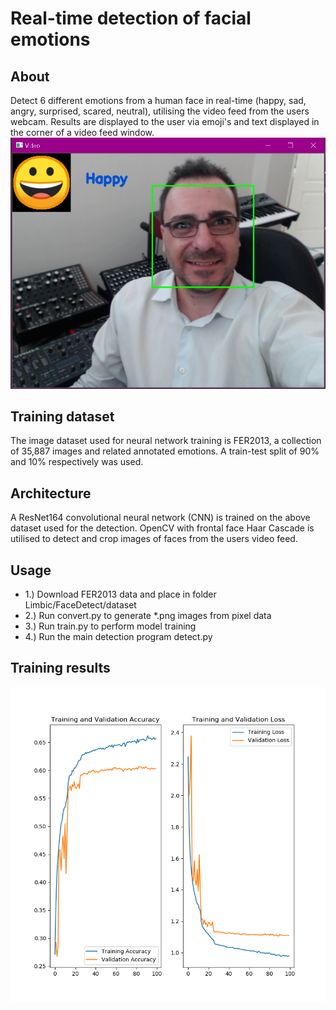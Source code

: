 # Real-time detection of facial emotions

## About
Detect 6 different emotions from a human face in real-time (happy, sad, angry, surprised, scared, neutral), utilising the video feed from the users webcam. Results are displayed to the user via emoji's and text displayed in the corner of a video feed window.
![alt text](https://github.com/systemvaz/Limbic/blob/master/FaceDetect/img/Demo.PNG)
## Training dataset
The image dataset used for neural network training is FER2013, a collection of 35,887 images and related annotated emotions.
A train-test split of 90% and 10% respectively was used.
## Architecture
A ResNet164 convolutional neural network (CNN) is trained on the above dataset used for the detection.
OpenCV with frontal face Haar Cascade is utilised to detect and crop images of faces from the users video feed.
## Usage
* 1.) Download FER2013 data and place in folder Limbic/FaceDetect/dataset
* 2.) Run convert.py to generate *.png images from pixel data
* 3.) Run train.py to perform model training
* 4.) Run the main detection program detect.py
## Training results
![alt text](https://github.com/systemvaz/Limbic/blob/master/FaceDetect/img/training_results_resnet.png)
